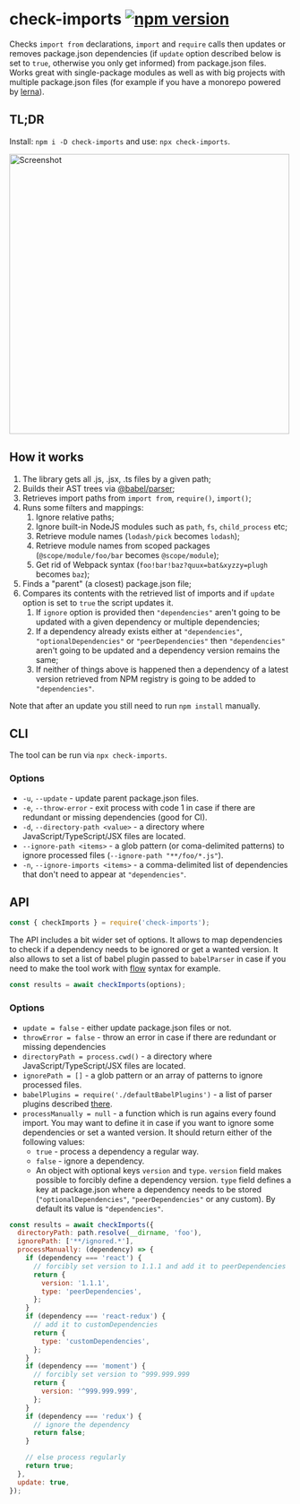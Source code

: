 # check-imports [![npm version](https://badge.fury.io/js/check-imports.svg)](https://badge.fury.io/js/check-imports)

Checks `import from` declarations, `import` and `require` calls then updates or removes package.json dependencies (if `update` option described below is set to `true`, otherwise you only get informed) from package.json files. Works great with single-package modules as well as with big projects with multiple package.json files (for example if you have a monorepo powered by [lerna](https://github.com/lerna/lerna)).

## TL;DR
Install: `npm i -D check-imports` and use: `npx check-imports`.

<img src="https://i.imgur.com/NNKg1de.png" alt="Screenshot" width="500"/>


## How it works

1. The library gets all .js, .jsx, .ts files by a given path;
2. Builds their AST trees via [@babel/parser](https://babeljs.io/docs/en/babel-parser);
3. Retrieves import paths from `import from`, `require()`, `import()`;
4. Runs some filters and mappings:
    1. Ignore relative paths;
    2. Ignore built-in NodeJS modules such as `path`, `fs`, `child_process` etc;
    3. Retrieve module names (`lodash/pick` becomes `lodash`);
    4. Retrieve module names from scoped packages (`@scope/module/foo/bar` becomes `@scope/module`);
    5. Get rid of Webpack syntax (`foo!bar!baz?quux=bat&xyzzy=plugh` becomes `baz`);
5. Finds a "parent" (a closest) package.json file;
6. Compares its contents with the retrieved list of imports and if `update` option is set to `true` the script updates it.
    1. If `ignore` option is provided then `"dependencies"` aren't going to be updated with a given dependency or multiple dependencies;
    2. If a dependency already exists either at `"dependencies"`, `"optionalDependencies"` or `"peerDependencies"` then `"dependencies"` aren't going to be updated and a dependency version remains the same;
    3. If neither of things above is happened then a dependency of a latest version retrieved from NPM registry is going to be added to `"dependencies"`.

Note that after an update you still need to run `npm install` manually.

## CLI

The tool can be run via `npx check-imports`.

### Options
- `-u`, `--update` - update parent package.json files.
- `-e`, `--throw-error` - exit process with code 1 in case if there are redundant or missing dependencies (good for CI).
- `-d`, `--directory-path <value>` - a directory where JavaScript/TypeScript/JSX files are located.
- `--ignore-path <items>` - a glob pattern (or coma-delimited patterns) to ignore processed files (`--ignore-path "**/foo/*.js"`).
- `-n`, `--ignore-imports <items>` - a comma-delimited list of dependencies that don't need to appear at `"dependencies"`.


## API
```js
const { checkImports } = require('check-imports');
```

The API includes a bit wider set of options. It allows to map dependencies to check if a dependency needs to be ignored or get a wanted version. It also allows to set a list of babel plugin passed to `babelParser` in case if you need to make the tool work with [flow](https://flow.org) syntax for example.

```js
const results = await checkImports(options);
```

### Options
- `update = false` - either update package.json files or not.
- `throwError = false` - throw an error in case if there are redundant or missing dependencies
- `directoryPath = process.cwd()` - a directory where JavaScript/TypeScript/JSX files are located.
- `ignorePath = []` - a glob pattern or an array of patterns to ignore processed files.
- `babelPlugins = require('./defaultBabelPlugins')` - a list of parser plugins described [there](https://babeljs.io/docs/en/babel-parser).
- `processManually = null` - a function which is run agains every found import. You may want to define it in case if you want to ignore some dependencies or set a wanted version. It should return either of the following values:
    - `true` - process a dependency a regular way.
    - `false` - ignore a dependency.
    - An object with optional keys `version` and `type`. `version` field makes possible to forcibly define a dependency version. `type` field defines a key at package.json where a dependency needs to be stored (`"optionalDependencies"`, `"peerDependencies"` or any custom). By default its value is `"dependencies"`.

```js
const results = await checkImports({
  directoryPath: path.resolve(__dirname, 'foo'),
  ignorePath: ['**/ignored.*'],
  processManually: (dependency) => {
    if (dependency === 'react') {
      // forcibly set version to 1.1.1 and add it to peerDependencies
      return {
        version: '1.1.1',
        type: 'peerDependencies',
      };
    }
    if (dependency === 'react-redux') {
      // add it to customDependencies
      return {
        type: 'customDependencies',
      };
    }
    if (dependency === 'moment') {
      // forcibly set version to ^999.999.999
      return {
        version: '^999.999.999',
      };
    }
    if (dependency === 'redux') {
      // ignore the dependency
      return false;
    }

    // else process regularly
    return true;
  },
  update: true,
});
```
